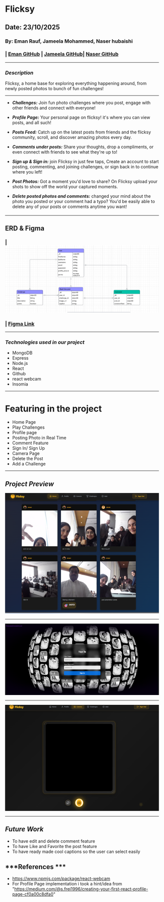 
# Flicksy
## Date: 23/10/2025

### By: Eman Rauf, Jameela Mohammed, Naser hubaishi
### | [Eman GitHub](https://github.com/emannn077) | [Jameela GitHub](https://github.com/jamsaeed)| [Naser GitHub](https://github.com/envwx)
***
### ***Description***
Flicksy, a home base for exploring everything happening around, from newly posted photos to bunch of fun challenges!
***
* ***Challenges:***
Join fun photo challenges where you post, engage with other friends and connect with everyone!

* ***Profile Page:***
Your personal page on flicksy! it's where you can view posts, and all such!
* ***Posts Feed:***
Catch up on the latest posts from friends and the flicksy community, scroll, and discover amazing photos every day.
* ***Comments under posts:***
Share your thoughts, drop a compliments, or even connect with friends to see what they're up to!
* ***Sign up & Sign in:***
join Flicksy in just few taps, Create an account to start posting, commenting, and joining challenges, or sign back in to continue where you left!
* ***Post Photos:***
Got a moment you'd love to share? On Flicksy upload your shots to show off the world your captured moments.
* ***Delete posted photos and comments:***
changed your mind about the photo you posted or your comment had a typo? You'd be easily able to delete any of your posts or comments anytime you want!

####
***
## ERD & Figma
### | ![ERD](FlicksyERD.png)
### | [Figma Link](https://www.figma.com/design/gS2yraKCDYZh3EWiLtBEsz/project-3-wire-frame?node-id=0-1&t=qvgIBTwAXNB3OOeu-1)
***

### ***Technologies used in our project***
  * MongoDB
  * Express
  * Node.js
  * React
  * Github
  * react webcam
  * Insomia

***

# Featuring in the project

* Home Page
* Play Challenges
* Profile page
* Posting Photo in Real Time
* Comment Feature
* Sign In/ Sign Up
* Camera Page
* Delete the Post
* Add a Challenge
***

## ***Project Preview***

![HomePage](./public/home.png)
***
![SignInPage](./public/SignIn.png)
***
![Camera Page](./public/image.png)
  ***

## ***Future Work***
* To have edit and delete comment feature
* To have Like and Favorite the post feature
* To have ready made cool captions so the user can select easily

## ***References ***
* https://www.npmjs.com/package/react-webcam
* For Profile Page implementation i took a hint/idea from "https://medium.com/@s.frei1996/creating-your-first-react-profile-page-cf0a00c8dfa0"
